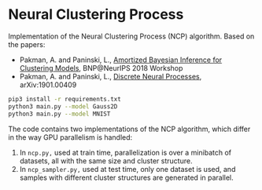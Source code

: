 # Neural Clustering Process
Implementation of the Neural Clustering Process (NCP) algorithm.
Based on the papers:
- Pakman, A. and Paninski, L., [Amortized Bayesian Inference for Clustering Models](https://arxiv.org/abs/1811.09747), BNP@NeurIPS 2018 Workshop
- Pakman, A. and Paninski, L., [Discrete Neural Processes](https://arxiv.org/abs/1901.00409), arXiv:1901.00409

```bash
pip3 install -r requirements.txt
python3 main.py --model Gauss2D
python3 main.py --model MNIST
```

The code contains two implementations of the NCP algorithm, which differ in the way GPU parallelism is handled:
1. In ```ncp.py,``` used at train time, parallelization is over a minibatch of datasets, all with the same size and cluster structure.
2. In ```ncp_sampler.py,``` used at test time, only one dataset is used, and samples with different cluster structures are generated in parallel.



